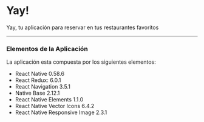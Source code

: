 # Yay!

Yay, tu aplicación para reservar en tus restaurantes favoritos

---

### Elementos de la Aplicación

La aplicación esta compuesta por los siguientes elementos:

- React Native 0.58.6
- React Redux: 6.0.1
- React Navigation 3.5.1
- Native Base 2.12.1
- React Native Elements 1.1.0
- React Native Vector Icons 6.4.2
- React Native Responsive Image 2.3.1
